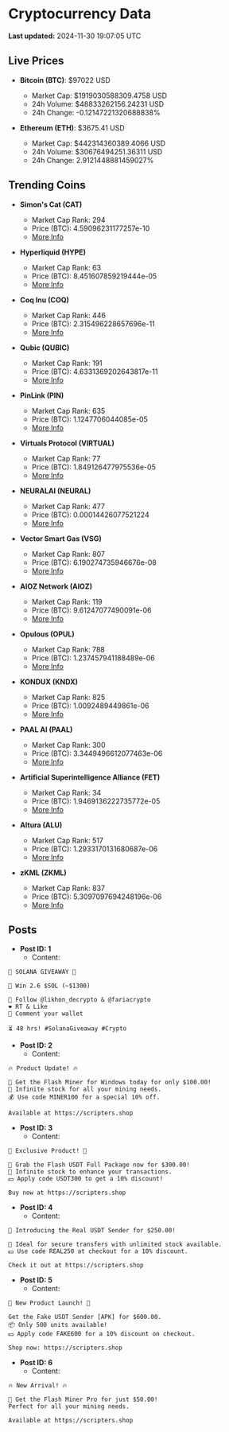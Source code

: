 # Cryptocurrency Data

**Last updated:** 2024-11-30 19:07:05 UTC

## Live Prices
- **Bitcoin (BTC)**: $97022 USD
  - Market Cap: $1919030588309.4758 USD
  - 24h Volume: $48833262156.24231 USD
  - 24h Change: -0.12147221320688838%

- **Ethereum (ETH)**: $3675.41 USD
  - Market Cap: $442314360389.4066 USD
  - 24h Volume: $30676494251.36311 USD
  - 24h Change: 2.9121448881459027%

## Trending Coins
- **Simon's Cat (CAT)**
  - Market Cap Rank: 294
  - Price (BTC): 4.59096231177257e-10
  - [More Info](https://www.coingecko.com/en/coins/simons-cat)

- **Hyperliquid (HYPE)**
  - Market Cap Rank: 63
  - Price (BTC): 8.451607859219444e-05
  - [More Info](https://www.coingecko.com/en/coins/hyperliquid)

- **Coq Inu (COQ)**
  - Market Cap Rank: 446
  - Price (BTC): 2.315496228657696e-11
  - [More Info](https://www.coingecko.com/en/coins/coq-inu)

- **Qubic (QUBIC)**
  - Market Cap Rank: 191
  - Price (BTC): 4.6331369202643817e-11
  - [More Info](https://www.coingecko.com/en/coins/qubic)

- **PinLink (PIN)**
  - Market Cap Rank: 635
  - Price (BTC): 1.1247706044085e-05
  - [More Info](https://www.coingecko.com/en/coins/pinlink)

- **Virtuals Protocol (VIRTUAL)**
  - Market Cap Rank: 77
  - Price (BTC): 1.849126477975536e-05
  - [More Info](https://www.coingecko.com/en/coins/virtual-protocol)

- **NEURALAI (NEURAL)**
  - Market Cap Rank: 477
  - Price (BTC): 0.00014426077521224
  - [More Info](https://www.coingecko.com/en/coins/neuralai)

- **Vector Smart Gas (VSG)**
  - Market Cap Rank: 807
  - Price (BTC): 6.190274735946676e-08
  - [More Info](https://www.coingecko.com/en/coins/vector-smart-gas)

- **AIOZ Network (AIOZ)**
  - Market Cap Rank: 119
  - Price (BTC): 9.61247077490091e-06
  - [More Info](https://www.coingecko.com/en/coins/aioz-network)

- **Opulous (OPUL)**
  - Market Cap Rank: 788
  - Price (BTC): 1.237457941188489e-06
  - [More Info](https://www.coingecko.com/en/coins/opulous)

- **KONDUX (KNDX)**
  - Market Cap Rank: 825
  - Price (BTC): 1.0092489449861e-06
  - [More Info](https://www.coingecko.com/en/coins/kondux-v2)

- **PAAL AI (PAAL)**
  - Market Cap Rank: 300
  - Price (BTC): 3.3449496612077463e-06
  - [More Info](https://www.coingecko.com/en/coins/paal-ai)

- **Artificial Superintelligence Alliance (FET)**
  - Market Cap Rank: 34
  - Price (BTC): 1.9469136222735772e-05
  - [More Info](https://www.coingecko.com/en/coins/artificial-superintelligence-alliance)

- **Altura (ALU)**
  - Market Cap Rank: 517
  - Price (BTC): 1.2933170131680687e-06
  - [More Info](https://www.coingecko.com/en/coins/altura)

- **zKML (ZKML)**
  - Market Cap Rank: 837
  - Price (BTC): 5.3097097694248196e-06
  - [More Info](https://www.coingecko.com/en/coins/zkml)

## Posts
- **Post ID: 1**
  - Content:
```
🚀 SOLANA GIVEAWAY 🚀

🎁 Win 2.6 $SOL (~$1300)

🤝 Follow @likhon_decrypto & @fariacrypto
❤️ RT & Like
💬 Comment your wallet

⏳ 48 hrs! #SolanaGiveaway #Crypto
```

- **Post ID: 2**
  - Content:
```
🔥 Product Update! 🔥

🚀 Get the Flash Miner for Windows today for only $100.00!
🔋 Infinite stock for all your mining needs.
💰 Use code MINER100 for a special 10% off.

Available at https://scripters.shop
```

- **Post ID: 3**
  - Content:
```
🎁 Exclusive Product! 🎁

💸 Grab the Flash USDT Full Package now for $300.00!
🎉 Infinite stock to enhance your transactions.
💵 Apply code USDT300 to get a 10% discount!

Buy now at https://scripters.shop
```

- **Post ID: 4**
  - Content:
```
💎 Introducing the Real USDT Sender for $250.00!

💼 Ideal for secure transfers with unlimited stock available.
💵 Use code REAL250 at checkout for a 10% discount.

Check it out at https://scripters.shop
```

- **Post ID: 5**
  - Content:
```
🚀 New Product Launch! 🚀

Get the Fake USDT Sender [APK] for $600.00.
📦 Only 500 units available!
💵 Apply code FAKE600 for a 10% discount on checkout.

Shop now: https://scripters.shop
```

- **Post ID: 6**
  - Content:
```
🔥 New Arrival! 🔥

💸 Get the Flash Miner Pro for just $50.00!
Perfect for all your mining needs.

Available at https://scripters.shop
```

